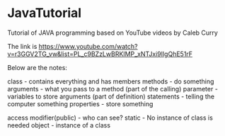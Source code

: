 # JavaTutorial
Tutorial of JAVA programming based on YouTube videos by Caleb Curry

The link is https://www.youtube.com/watch?v=r3GGV2TG_vw&list=PL_c9BZzLwBRKIMP_xNTJxi9lIgQhE51rF

Below are the notes:


class - contains everything and has members
methods - do something
arguments - what you pass to a method (part of the calling)
parameter - variables to store arguments (part of definition)
statements - telling the computer something
properties - store something

access modifier(public) - who can see?
static - No instance of class is needed
object - instance of a class
